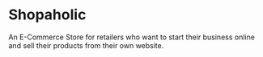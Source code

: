 # Shopaholic
An E-Commerce Store for retailers who want to start their business online and sell their products from their own website.
